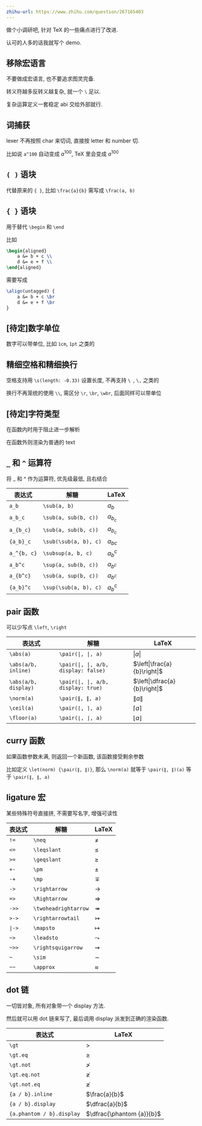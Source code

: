 ```yaml
---
zhihu-url: https://www.zhihu.com/question/267165403
---
```


做个小调研吧, 针对 TeX 的一些痛点进行了改进.

认可的人多的话我就写个 demo.

## 移除宏语言

不要做成宏语言, 也不要追求图灵完备.

转义符越多反转义越复杂, 就一个 `\` 足以.

复杂运算定义一套稳定 abi 交给外部就行.

## 词捕获

lexer 不再按照 char 来切词, 直接按 letter 和 number 切.

比如说 `a^100` 自动变成 $a^{100}$, TeX 里会变成 $a^100$

## `( )` 语块

代替原来的 `{ }`, 比如 `\frac{a}{b}` 需写成 `\frac(a, b)`

## `{ }` 语块

用于替代 `\begin` 和 `\end`

比如

```latex
\begin{aligned}
    a &= b + c \\
    d &= e + f \\
\end{aligned}
```

需要写成

```latex
\align(untagged) {
    a &= b + c \br
    d &= e + f \br
}
```

## [待定]数字单位

数字可以带单位, 比如 `1cm`, `1pt` 之类的

## 精细空格和精细换行

空格支持用 `\s(length: -0.33)` 设置长度, 不再支持 `\ `, `\,` 之类的

换行不再笼统的使用 `\\`, 需区分 `\r`, `\br`, `\wbr`, 后面同样可以带单位

## [待定]字符类型

在函数内时用于阻止进一步解析

在函数外则渲染为普通的 text

## `_` 和 `^` 运算符

将 _ 和 ^ 作为运算符, 优先级最低, 且右结合

| 表达式         | 解糖                    | LaTeX     |
|-------------|-----------------------|-----------|
| `a_b`       | `\sub(a, b)`          | $a_b$     |
| `a_b_c`     | `\sub(a, sub(b, c))`  | $a_{b_c}$ |
| `a_{b_c}`   | `\sub(a, sub(b, c))`  | $a_{b_c}$ |
| `{a_b}_c`   | `\sub(\sub(a, b), c)` | ${a_b}_c$ |
| `a_^{b, c}` | `\subsup(a, b, c)`    | $a_b^c$   |
| `a_b^c`     | `\sup(a, sub(b, c))`  | $a_{b^c}$ |
| `a_{b^c}`   | `\sub(a, sup(b, c))`  | $a_{b^c}$ |
| `{a_b}^c`   | `\sup(\sub(a, b), c)` | ${a_b}^c$ |

## pair 函数

可以少写点 `\left`, `\right`

| 表达式                  | 解糖                                   | LaTeX                         |
|----------------------|--------------------------------------|-------------------------------|
| `\abs(a)`            | `\pair(\|, \|, a)`                   | $\left\|a\right\|$            |
| `\abs(a/b, inline)`  | `\pair(\|, \|, a/b, display: false)` | $\left\|\frac{a}{b}\right\|$  |
| `\abs(a/b, display)` | `\pair(\|, \|, a/b, display: true)`  | $\left\|\dfrac{a}{b}\right\|$ |
| `\norm(a)`           | `\pair(∥, ∥, a)`                     | $\left\lVert a \right\rVert$  |
| `\ceil(a)`           | `\pair(⌈, ⌉, a)`                     | $\left\lceil a\right\rceil$   |
| `\floor(a)`          | `\pair(⌊, ⌋, a)`                     | $\left\lfloor a\right\rfloor$ |

## curry 函数

如果函数参数未满, 则返回一个新函数, 该函数接受剩余参数

比如定义 `\let(norm) {\pair(∥, ∥)}`, 那么 `\norm(a)` 就等于 `\pair(∥, ∥)(a)` 等于 `\pair(∥, ∥, a)`

## ligature 宏

某些特殊符号直接拼, 不需要写名字, 增强可读性

| 表达式    | 解糖                   | LaTeX                |
|--------|----------------------|----------------------|
| `!=`   | `\neq`               | $\neq$               |
| `<=`   | `\leqslant`          | $\leqslant$          |
| `>=`   | `\geqslant`          | $\geqslant$          |
| `+-`   | `\pm`                | $\pm$                |
| `-+`   | `\mp`                | $\mp$                |
| `->`   | `\rightarrow`        | $\rightarrow$        |
| `=>`   | `\Rightarrow`        | $\Rightarrow$        |
| `->>`  | `\twoheadrightarrow` | $\twoheadrightarrow$ |
| `>->`  | `\rightarrowtail`    | $\rightarrowtail$    |
| `\|->` | `\mapsto`            | $\mapsto$            |
| `~>`   | `\leadsto`           | $\leadsto$           |
| `~>>`  | `\rightsquigarrow`   | $\rightsquigarrow$   |
| `~`    | `\sim`               | $\sim$               |
| `~~`   | `\approx`            | $\approx$            |

## dot 链

一切皆对象, 所有对象带一个 display 方法.

然后就可以用 dot 链来写了, 最后调用 display 派发到正确的渲染函数.

| 表达式                       | LaTeX                     |
|---------------------------|---------------------------|
| `\gt`                     | $\gt$                     |   
| `\gt.eq`                  | $\geqslant$               |
| `\gt.not`                 | $\ngtr$                   |
| `\gt.eq.not`              | $\ngeqslant$              |
| `\gt.not.eq`              | $\ngeqslant$              |
| `{a / b}.inline`          | $\frac{a}{b}$             |
| `{a / b}.display`         | $\dfrac{a}{b}$            |
| `{a.phantom / b}.display` | $\dfrac{\phantom {a}}{b}$ |
